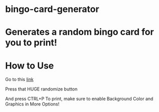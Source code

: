 # bingo-card-generator

# Generates a random bingo card for you to print!

# How to Use

Go to this [link](https://trioplane.github.com/bingo-card-generator)

Press that HUGE randomize button

And press CTRL+P To print, make sure to enable Background Color and Graphics in More Options!
